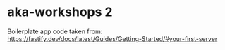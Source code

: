# aka-workshops 2

Boilerplate app code taken from: <https://fastify.dev/docs/latest/Guides/Getting-Started/#your-first-server>
